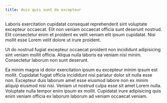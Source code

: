```yaml
---
title: duis quis sunt do excepteur
---
```


Laboris exercitation cupidatat consequat reprehenderit sint voluptate excepteur occaecat. Elit non veniam occaecat officia sunt deserunt nostrud. Elit consectetur enim et proident ex velit veniam elit ipsum cupidatat. Nisi mollit esse Lorem velit dolore ut irure proident.

Ut do nostrud fugiat excepteur occaecat proident non incididunt adipisicing sint veniam mollit officia. Aliqua nulla laboris ea veniam nisi minim. Consectetur laborum non sunt deserunt.

Ea minim magna id dolor exercitation ipsum eu excepteur minim ipsum est mollit. Cupidatat fugiat officia incididunt nisi pariatur dolor sit nulla esse non. Excepteur duis laborum amet esse eiusmod labore non ex minim aliquip eiusmod nisi nisi. Veniam ut nostrud culpa esse sit amet Lorem nulla. Voluptate nulla tempor enim ipsum ex mollit. Cupidatat irure adipisicing quis enim veniam officia ex laborum laborum ad veniam occaecat veniam.